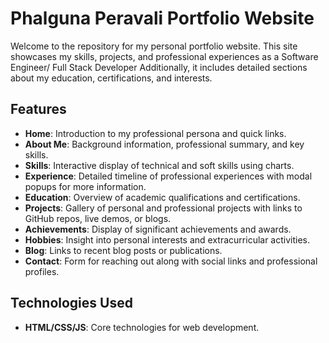 

# Phalguna Peravali Portfolio Website

Welcome to the repository for my personal portfolio website. This site showcases my skills, projects, and professional experiences as a Software Engineer/ Full Stack Developer Additionally, it includes detailed sections about my education, certifications, and interests.

## Features

- **Home**: Introduction to my professional persona and quick links.
- **About Me**: Background information, professional summary, and key skills.
- **Skills**: Interactive display of technical and soft skills using charts.
- **Experience**: Detailed timeline of professional experiences with modal popups for more information.
- **Education**: Overview of academic qualifications and certifications.
- **Projects**: Gallery of personal and professional projects with links to GitHub repos, live demos, or blogs.
- **Achievements**: Display of significant achievements and awards.
- **Hobbies**: Insight into personal interests and extracurricular activities.
- **Blog**: Links to recent blog posts or publications.
- **Contact**: Form for reaching out along with social links and professional profiles.

## Technologies Used

- **HTML/CSS/JS**: Core technologies for web development.
